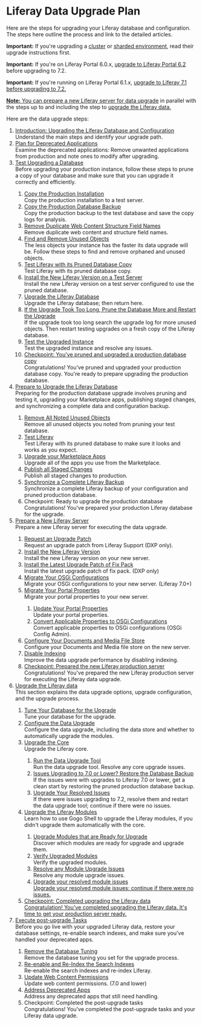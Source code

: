 <h1>Liferay Data Upgrade Plan</h1>

<p>
Here are the steps for upgrading your Liferay database and configuration. The steps here outline the process and link to the detailed articles. 
</p>

<p>
<strong>Important:</strong> If you're upgrading a <a href="/docs/7-2/deploy/-/knowledge_base/deploy/updating-a-cluster">cluster</a> or <a href="/docs/7-2/deploy/-/knowledge_base/deploy/upgrading-sharded-environment">sharded environment</a>, read their upgrade instructions first. 
</p>

<p>
<strong>Important:</strong> If you're on Liferay Portal 6.0.x, <a href="/docs/6-2/deploy/-/knowledge_base/deploy/upgrading-liferay">upgrade to Liferay Portal 6.2</a> before upgrading to 7.2. 
</p>

<p>
<strong>Important:</strong> If you're running on Liferay Portal 6.1.x, <a href="/docs/7-1/deploy/-/knowledge_base/deploy/upgrading-to-liferay-71">upgrade to Liferay 7.1</a><a href="/docs/7-1/deploy/-/knowledge_base/deploy/upgrading-to-liferay-71"> before upgrading to 7.2. 
</p>

<p>
<strong>Note:</strong> You can <a href="/docs/7-2/deploy/-/knowledge_base/deploy/preparing-a-new-product-server-for-data-upgrade">prepare a new Liferay server for data upgrade</a> in parallel with the steps up to and including the step to <a href="/docs/7-2/deploy/-/knowledge_base/deploy/upgrading-the-product-data">upgrade the Liferay data.</a>
</p>

<p>
Here are the data upgrade steps:
</p>

<ol id="root">
	<li icon="" requirement="required">
		<div class="title"><a href="https://github.com/jhinkey/liferay-docs/blob/72-upgrading-liferay/deployment/articles/05-upgrading-to-liferay-7-2/01-upgrading-to-liferay-7-2-intro.markdown#upgrading-to-product-ver">Introduction: Upgrading the Liferay Database and Configuration</a></div>
		<div class="description">Understand the main steps and identify your upgrade path.</div>
	</li>
	<li icon="" requirement="required">
		<div class="title"><a href="https://github.com/jhinkey/liferay-docs/blob/72-upgrading-liferay/deployment/articles/05-upgrading-to-liferay-7-2/02-planning-for-deprecated-apps.markdown">Plan for Deprecated Applications</a></div>
		<div class="description">Examine the deprecated applications: Remove unwanted applications from production and note ones to modify after upgrading.</div>
	</li>
	<li icon="" requirement="required">
		<div class="title"><a href="https://github.com/jhinkey/liferay-docs/blob/72-upgrading-liferay/deployment/articles/05-upgrading-to-liferay-7-2/03-test-upgrading-a-liferay-backup-copy.markdown#test-upgrading-a-product-backup-copy">Test Upgrading a Database</a></div>
		<div class="description">Before upgrading your production instance, follow these steps to prune a copy of your database and make sure that you can upgrade it correctly and efficiently.</div>
	</li>
	<ol>
		<li icon="" requirement="required">
			<div class="title"><a href="https://github.com/jhinkey/liferay-docs/blob/72-upgrading-liferay/deployment/articles/05-upgrading-to-liferay-7-2/03-test-upgrading-a-liferay-backup-copy.markdown#copy-the-production-installation-to-a-test-server">Copy the Production Installation</a></div>
			<div class="description">Copy the production installation to a test server.</div>
		</li>
		<li icon="" requirement="required">
			<div class="title"><a href="https://github.com/jhinkey/liferay-docs/blob/72-upgrading-liferay/deployment/articles/05-upgrading-to-liferay-7-2/03-test-upgrading-a-liferay-backup-copy.markdown#copy-the-production-backup-to-the-test-database">Copy the Production Database Backup</a></div>
			<div class="description">Copy the production backup to the test database and save the copy logs for analysis.</div>
		</li>
		<li icon="" requirement="required">
			<div class="title"><a href="https://github.com/jhinkey/liferay-docs/blob/72-upgrading-liferay/deployment/articles/05-upgrading-to-liferay-7-2/03-test-upgrading-a-liferay-backup-copy.markdown#remove-duplicate-web-content-structure-field-names-">Remove Duplicate Web Content Structure Field Names</a></div>
			<div class="description">Remove duplicate web content and structure field names.</div>
		</li>
		<li icon="" requirement="required">
			<div class="title"><a href="https://github.com/jhinkey/liferay-docs/blob/72-upgrading-liferay/deployment/articles/05-upgrading-to-liferay-7-2/03-test-upgrading-a-liferay-backup-copy.markdown#find-and-remove-unused-objects">Find and Remove Unused Objects</a></div>
			<div class="description">The less objects your instance has the faster its data upgrade will be. Follow these steps to find and remove orphaned and unused objects.</div>
		</li>
		<li icon="" requirement="required">
			<div class="title"><a href="https://github.com/jhinkey/liferay-docs/blob/72-upgrading-liferay/deployment/articles/05-upgrading-to-liferay-7-2/03-test-upgrading-a-liferay-backup-copy.markdown#test-product-with-its-pruned-database-copy">Test Liferay with its Pruned Database Copy</a></div>
			<div class="description">Test Liferay with its pruned database copy.</div>
		</li>
		<li icon="" requirement="required">
			<div class="title"><a href="https://github.com/jhinkey/liferay-docs/blob/72-upgrading-liferay/deployment/articles/05-upgrading-to-liferay-7-2/03-test-upgrading-a-liferay-backup-copy.markdown#install-product-ver-on-a-test-server-and-configure-it-to-use-the-pruned-database">Install the New Liferay Version on a Test Server</a></div>
			<div class="description">Install the new Liferay version on a test server configured to use the pruned database.</div>
		</li>
		<li icon="" requirement="required">
			<div class="title"><a href="https://github.com/jhinkey/liferay-docs/blob/72-upgrading-liferay/deployment/articles/05-upgrading-to-liferay-7-2/03-test-upgrading-a-liferay-backup-copy.markdown#upgrade-the-database">Upgrade the Liferay Database</a></a></div>
			<div class="description">Upgrade the Liferay database</a>; then return here.</div>
		</li>
		<li icon="" requirement="required"> 
			<div class="title"><a href="https://github.com/jhinkey/liferay-docs/blob/72-upgrading-liferay/deployment/articles/05-upgrading-to-liferay-7-2/03-test-upgrading-a-liferay-backup-copy.markdown#test-upgrading-a-product-backup-copy">If the Upgrade Took Too Long, Prune the Database More and Restart the Upgrade</a></div>
			<div class="description">If the upgrade took too long search the upgrade log for more unused objects. Then restart testing upgrades on a fresh copy of the Liferay database.</div>
		</li>
		<li icon="" requirement="required">
			<div class="title"><a href="https://github.com/jhinkey/liferay-docs/blob/72-upgrading-liferay/deployment/articles/05-upgrading-to-liferay-7-2/03-test-upgrading-a-liferay-backup-copy.markdown#test-the-upgraded-portal-and-resolve-any-issues">Test the Upgraded Instance</a></div>
			<div class="description">Test the upgraded instance and resolve any issues.</div>
		</li>
		<li icon="" requirement="required">
			<div class="title"><a href="https://github.com/jhinkey/liferay-docs/blob/72-upgrading-liferay/deployment/articles/05-upgrading-to-liferay-7-2/03-test-upgrading-a-liferay-backup-copy.markdown#checkpoint-youve-pruned-and-upgraded-a-production-database-copy">Checkpoint: You've pruned and upgraded a production database copy</a></div>
			<div class="description">Congratulations! You've pruned and upgraded your production database copy. You're ready to prepare upgrading the production database.</div>
		</li>
	</ol>
	<li icon="" requirement="required">
		<div class="title"><a href="https://github.com/jhinkey/liferay-docs/blob/72-upgrading-liferay/deployment/articles/05-upgrading-to-liferay-7-2/04-preparing-to-upgrade-the-liferay-database.markdown#preparing-to-upgrade-the-product-database">Prepare to Upgrade the Liferay Database</a></div>
		<div class="description">Preparing for the production database upgrade involves pruning and testing it, upgrading your Marketplace apps, publishing staged changes, and synchronizing a complete data and configuration backup.</div>
	</li>
	<ol>
		<li icon="" requirement="required">
			<div class="title"><a href="https://github.com/jhinkey/liferay-docs/blob/72-upgrading-liferay/deployment/articles/05-upgrading-to-liferay-7-2/04-preparing-to-upgrade-the-liferay-database.markdown#remove-all-unused-objects-you-identified-earlier">Remove All Noted Unused Objects</a></div>
			<div class="description">Remove all unused objects you noted from pruning your test database.</div>
		</li>
		<li icon="" requirement="required">
			<div class="title"><a href="https://github.com/jhinkey/liferay-docs/blob/72-upgrading-liferay/deployment/articles/05-upgrading-to-liferay-7-2/04-preparing-to-upgrade-the-liferay-database.markdown#test-product-with-its-pruned-database">Test Liferay</a></div>
			<div class="description">Test Liferay with its pruned database to make sure it looks and works as you expect.</div>
		</li>
		<li icon="" requirement="required">
			<div class="title"><a href="https://github.com/jhinkey/liferay-docs/blob/72-upgrading-liferay/deployment/articles/05-upgrading-to-liferay-7-2/04-preparing-to-upgrade-the-liferay-database.markdown#upgrade-your-marketplace-apps">Upgrade your Marketplace Apps</a></div>
			<div class="description">Upgrade all of the apps you use from the Marketplace.</div>
		</li>
		<li icon="" requirement="required">
			<div class="title"><a href="https://github.com/jhinkey/liferay-docs/blob/72-upgrading-liferay/deployment/articles/05-upgrading-to-liferay-7-2/04-preparing-to-upgrade-the-liferay-database.markdown#publish-all-staged-changes-to-production">Publish all Staged Changes</a></div>
			<div class="description">Publish all staged changes to production.</div>
		</li>
		<li icon="" requirement="required">
			<div class="title"><a href="https://github.com/jhinkey/liferay-docs/blob/72-upgrading-liferay/deployment/articles/05-upgrading-to-liferay-7-2/04-preparing-to-upgrade-the-liferay-database.markdown#synchronize-a-complete-product-backup">Synchronize a Complete Liferay Backup</a></div>
			<div class="description">Synchronize a complete Liferay backup of your configuration and pruned production database.</div>
		</li>
		<li icon="" requirement="required">
			<div class="title">Checkpoint: Ready to upgrade the production database</div>
			<div class="description">Congratulations! You've prepared your production Liferay database for the upgrade.</div>
		</li>
	</ol>
	<li icon="" requirement="required">
		<div class="title"><a href="https://github.com/jhinkey/liferay-docs/blob/72-upgrading-liferay/deployment/articles/05-upgrading-to-liferay-7-2/04-preparing-to-upgrade-the-liferay-database.markdown#synchronize-a-complete-product-backup">Prepare a New Liferay Server</a></div>
		<div class="description">Prepare a new Liferay server for executing the data upgrade.</div>
	</li>
	<ol>
		<li icon="" requirement="required">
			<div class="title"><a href="https://github.com/jhinkey/liferay-docs/blob/72-upgrading-liferay/deployment/articles/05-upgrading-to-liferay-7-2/05-preparing-a-new-liferay-server.markdown#request-an-upgrade-patch-from-liferay-support-liferay-dxp-only">Request an Upgrade Patch</a></div>
			<div class="description">Request an upgrade patch from Liferay Support (DXP only).</div>
		</li>
		<li icon="" requirement="required">
			<div class="title"><a href="https://github.com/jhinkey/liferay-docs/blob/72-upgrading-liferay/deployment/articles/05-upgrading-to-liferay-7-2/05-preparing-a-new-liferay-server.markdown#install-product-ver">Install the New Liferay Version</a></div>
			<div class="description">Install the new Liferay version on your new server.</div>
		</li>
		<li icon="" requirement="required">
			<div class="title"><a href="https://github.com/jhinkey/liferay-docs/blob/72-upgrading-liferay/deployment/articles/05-upgrading-to-liferay-7-2/05-preparing-a-new-liferay-server.markdown#install-product-ver">Install the Latest Upgrade Patch of Fix Pack</a></div>
			<div class="description">Install the latest upgrade patch of fix pack. (DXP only)</div>
		</li>
		<li icon="" requirement="required">
			<div class="title"><a href="https://github.com/jhinkey/liferay-docs/blob/72-upgrading-liferay/deployment/articles/05-upgrading-to-liferay-7-2/05-preparing-a-new-liferay-server.markdown#migrate-your-osgi-configurations-product-70">Migrate Your OSGi Configurations</a></div>
			<div class="description">Migrate your OSGi configurations to your new server. (Liferay 7.0+)</div>
		</li>
		<li icon="" requirement="required">
			<div class="title"><a href="https://github.com/jhinkey/liferay-docs/blob/72-upgrading-liferay/deployment/articles/05-upgrading-to-liferay-7-2/05-preparing-a-new-liferay-server.markdown#migrate-your-portal-properties">Migrate Your Portal Properties</a></div>
			<div class="description">Migrate your portal properties to your new server.</div>
		</li>
		<ol>
			<li icon="" requirement="required">
				<div class="title"><a href="https://github.com/jhinkey/liferay-docs/blob/72-upgrading-liferay/deployment/articles/05-upgrading-to-liferay-7-2/05-preparing-a-new-liferay-server.markdown#update-your-portal-properties">Update Your Portal Properties</a></div>
				<div class="description">Update your portal properties.</div>
			</li>
			<li icon="" requirement="required">
				<div class="title"><a href="https://github.com/jhinkey/liferay-docs/blob/72-upgrading-liferay/deployment/articles/05-upgrading-to-liferay-7-2/05-preparing-a-new-liferay-server.markdown#convert-applicable-properties-to-osgi-configurations">Convert Applicable Properties to OSGi Configurations</a></div>
				<div class="description">Convert applicable properties to OSGi configurations (OSGi Config Admin).</div>
			</li>
		</ol>
		<li icon="" requirement="required">
			<div class="title"><a href="https://github.com/jhinkey/liferay-docs/blob/72-upgrading-liferay/deployment/articles/05-upgrading-to-liferay-7-2/05-preparing-a-new-liferay-server.markdown#configure-your-documents-and-media-file-store">Configure Your Documents and Media File Store</a></div>
			<div class="description">Configure your Documents and Media file store on the new server.</div>
		</li>
		<li icon="" requirement="required">
			<div class="title"><a href="https://github.com/jhinkey/liferay-docs/blob/72-upgrading-liferay/deployment/articles/05-upgrading-to-liferay-7-2/05-preparing-a-new-liferay-server.markdown#configure-your-documents-and-media-file-store">Disable Indexing</a></div>
			<div class="description">Improve the data upgrade performance by disabling indexing.</div>
		</li>
		<li icon="" requirement="required">
			<div class="title"><a href="https://github.com/jhinkey/liferay-docs/blob/72-upgrading-liferay/deployment/articles/05-upgrading-to-liferay-7-2/05-preparing-a-new-liferay-server.markdown#configure-your-documents-and-media-file-store">Checkpoint: Prepared the new Liferay production server</a></div>
			<div class="description">Congratulations! You've prepared the new Liferay production server for executing the Liferay data upgrade.</div>
		</li>
	</ol>
	<li icon="" requirement="required">
		<div class="title"><a href="https://github.com/jhinkey/liferay-docs/blob/72-upgrading-liferay/deployment/articles/05-upgrading-to-liferay-7-2/06-upgrading-the-liferay-database/01-upgrading-the-liferay-database-intro.markdown#upgrading-the-product-data">Upgrade the Liferay data</a></div>
		<div class="description">This section explains the data upgrade options, upgrade configuration, and the upgrade process.</div>
	</li>
	<ol>
		<li icon="" requirement="required">
			<div class="title"><a href="/docs/7-2/deploy/-/knowledge_base/deploy/tuning-your-database-for-the-upgrade">Tune Your Database for the Upgrade</a></div>
			<div class="description">Tune your database for the upgrade.</div>
		</li>
		<li icon="" requirement="required">
			<div class="title"><a href="https://github.com/jhinkey/liferay-docs/blob/72-upgrading-liferay/deployment/articles/05-upgrading-to-liferay-7-2/06-upgrading-the-liferay-database/03-configuring-the-data-upgrade.markdown#configuring-the-data-upgrade">Configure the Data Upgrade</a></div>
			<div class="description">Configure the data upgrade, including the data store and whether to automatically upgrade the modules.</div>
		</li>
		<li icon="" requirement="required">
			<div class="title"><a href="https://github.com/jhinkey/liferay-docs/blob/72-upgrading-liferay/deployment/articles/05-upgrading-to-liferay-7-2/06-upgrading-the-liferay-database/04-upgrading-the-core-using-the-upgrade-tool.markdown#upgrading-the-core-using-the-upgrade-tool">Upgrade the Core</a></div>
			<div class="description">Upgrade the Liferay core.</div>
		</li>
		<ol>
			<li icon="" requirement="required">
				<div class="title"><a href="https://github.com/jhinkey/liferay-docs/blob/72-upgrading-liferay/deployment/articles/05-upgrading-to-liferay-7-2/06-upgrading-the-liferay-database/04-upgrading-the-core-using-the-upgrade-tool.markdown#upgrade-tool-usage">Run the Data Upgrade Tool</a></div>
				<div class="description">Run the data upgrade tool. Resolve any core upgrade issues.</div>
			</li>
			<li icon="" requirement="required">
				<div class="title"><a href="https://github.com/jhinkey/liferay-docs/blob/72-upgrading-liferay/deployment/articles/05-upgrading-to-liferay-7-2/04-preparing-to-upgrade-the-liferay-database.markdown#synchronize-a-complete-product-backup">Issues Upgrading to 7.0 or Lower? Restore the Database Backup</a></div>
				<div class="description">If the issues were with upgrades to Liferay 7.0 or lower, get a clean start by restoring the pruned production database backup.</div>
			</li>
			<li icon="" requirement="required">
				<div class="title"><a href="https://github.com/jhinkey/liferay-docs/blob/72-upgrading-liferay/deployment/articles/05-upgrading-to-liferay-7-2/06-upgrading-the-liferay-database/04-upgrading-the-core-using-the-upgrade-tool.markdown#upgrading-the-core-using-the-upgrade-tool">Upgrade Your Resolved Issues</a></div>
				<div class="description">If there were issues upgrading to 7.2, resolve them and restart the data upgrade tool; continue if there were no issues.</div>
			</li>
		</ol>
		<li icon="" requirement="required">
			<div class="title"><a href="https://github.com/jhinkey/liferay-docs/blob/72-upgrading-liferay/deployment/articles/05-upgrading-to-liferay-7-2/06-upgrading-the-liferay-database/05-upgrading-modules-using-gogo-shell.markdown#upgrading-modules-using-gogo-shell">Upgrade the Liferay Modules</a></div>
			<div class="description">Learn how to use Gogo Shell to upgrade the Liferay modules, if you didn't upgrade them automatically with the core.</div>
		</li>
		<ol>
			<li icon="" requirement="required">
				<div class="title"><a href="https://github.com/jhinkey/liferay-docs/blob/72-upgrading-liferay/deployment/articles/05-upgrading-to-liferay-7-2/06-upgrading-the-liferay-database/05-upgrading-modules-using-gogo-shell.markdown#executing-module-upgrades">Upgrade Modules that are Ready for Upgrade</a></div>
				<div class="description">Discover which modules are ready for upgrade and upgrade them.</div>
			</li>
			<li icon="" requirement="required">
				<div class="title"><a href="https://github.com/jhinkey/liferay-docs/blob/72-upgrading-liferay/deployment/articles/05-upgrading-to-liferay-7-2/06-upgrading-the-liferay-database/05-upgrading-modules-using-gogo-shell.markdown#executing-verify-processes">Verify Upgraded Modules</a></div>
				<div class="description">Verify the upgraded modules.</div>
			</li>
			<li icon="" requirement="required">
				<div class="title"><a href="https://github.com/jhinkey/liferay-docs/blob/72-upgrading-liferay/deployment/articles/05-upgrading-to-liferay-7-2/06-upgrading-the-liferay-database/05-upgrading-modules-using-gogo-shell.markdown#checking-upgrade-status">Resolve any Module Upgrade Issues</a></div>
				<div class="description">Resolve any module upgrade issues.</div>
			</li>
			<li icon="" requirement="required">
				<div class="title"><a href="https://github.com/jhinkey/liferay-docs/blob/72-upgrading-liferay/deployment/articles/05-upgrading-to-liferay-7-2/06-upgrading-the-liferay-database/05-upgrading-modules-using-gogo-shell.markdown#executing-module-upgrades">Upgrade your resolved module issues</div>
				<div class="description">Upgrade your resolved module issues; continue if there were no issues.</div>
			</li>
		</ol>
		<li icon="" requirement="required">
			<div class="title">Checkpoint: Completed upgrading the Liferay data</div>
			<div class="description">Congratulation! You've completed upgrading the Liferay data. It's time to get your production server ready.</div>
		</li>
	</ol>
	<li icon="" requirement="required">
		<div class="title"><a href="https://github.com/jhinkey/liferay-docs/blob/72-upgrading-liferay/deployment/articles/05-upgrading-to-liferay-7-2/07-executing-post-upgrade-tasks.markdown#executing-post-upgrade-tasks">Execute post-upgrade Tasks</a></div>
		<div class="description">Before you go live with your upgraded Liferay data, restore your database settings, re-enable search indexes, and make sure you've handled your deprecated apps.</div>
	</li>
	<ol>
		<li icon="" requirement="required">
			<div class="title"><a href="https://github.com/jhinkey/liferay-docs/blob/72-upgrading-liferay/deployment/articles/05-upgrading-to-liferay-7-2/07-executing-post-upgrade-tasks.markdown#tuning-your-database-for-production">Remove the Database Tuning</a></div>
			<div class="description">Remove the database tuning you set for the upgrade process.</div>
		</li>
		<li icon="" requirement="required">
			<div class="title"><a href="https://github.com/jhinkey/liferay-docs/blob/72-upgrading-liferay/deployment/articles/05-upgrading-to-liferay-7-2/07-executing-post-upgrade-tasks.markdown#re-enabling-search-indexing-and-reindexing-search-indexes">Re-enable and Re-Index the Search Indexes</a></div>
			<div class="description">Re-enable the search indexes and re-index Liferay.</div>
		</li>
		<li icon="" requirement="required">
			<div class="title"><a href="https://github.com/jhinkey/liferay-docs/blob/72-upgrading-liferay/deployment/articles/05-upgrading-to-liferay-7-2/07-executing-post-upgrade-tasks.markdown#enabling-web-content-view-permissions">Update Web Content Permissions</a></div>
            <div class="description">Update web content permissions. (7.0 and lower)</div>
		</li>
		<li icon="" requirement="required">
			<div class="title"><a href="https://github.com/jhinkey/liferay-docs/blob/72-upgrading-liferay/deployment/articles/05-upgrading-to-liferay-7-2/02-planning-for-deprecated-apps.markdown">Address Deprecated Apps</a></div>
			<div class="description">Address any deprecated apps that still need handling.</div>
		</li>
		<li icon="" requirement="required">
			<div class="title">Checkpoint: Completed the post-upgrade tasks</div>
			<div class="description">Congratulations! You've completed the post-upgrade tasks and your Liferay data upgrade.</div>
		</li>
	</ol>
</ol>
